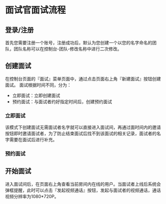 # 面试官面试流程
## 登录/注册
首先您需要注册一个账号，注册成功后，默认为您创建一个以您的名字命名的团队，团队名称可以在控制台-团队-修改名称中进行二次修改。
## 创建面试
在控制台页面的『面试』菜单页面中，通过点击页面右上角『新建面试』按钮创建面试。
面试根据时间不同，分为：

- 立即面试：立即创建面试
- 预约面试：与面试者约好指定时间后，创建预约面试

### 立即面试
该模式下创建面试无需面试者名字就可以直接进入面试间，再通过面时间内的邀请按钮即时邀请面试者，为了防止结束面试后找不到该面试的相关记录，面试者的名字需要在面试后进行补充。
### 预约面试

## 开始面试
进入面试间后，在页面右上角查看当前房间内在线的用户。当面试者上线后系统会弹框提醒，此时可以点击『发起视频通话』按钮，发起与面试者的视频通话，通话视频分辨率为1080*720P。
